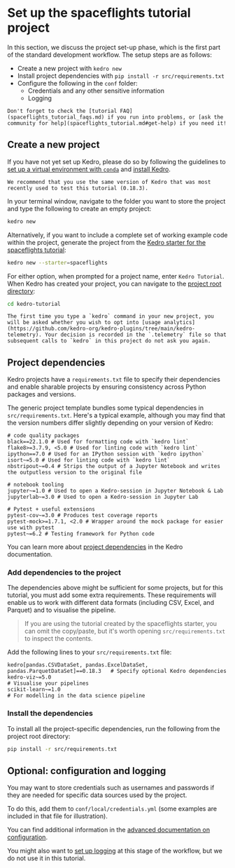 # Set up the spaceflights tutorial project

In this section, we discuss the project set-up phase, which is the first part of the standard development workflow. The setup steps are as follows:

* Create a new project with `kedro new`
* Install project dependencies with `pip install -r src/requirements.txt`
* Configure the following in the `conf` folder:
	* Credentials and any other sensitive information
	* Logging

```{note}
Don't forget to check the [tutorial FAQ](spaceflights_tutorial_faqs.md) if you run into problems, or [ask the community for help](spaceflights_tutorial.md#get-help) if you need it!
```

## Create a new project

If you have not yet set up Kedro, please do so by following the guidelines to [set up a virtual environment with `conda`](../get_started/prerequisites.md#create-a-virtual-environment-with-conda) and [install Kedro](../get_started/install.md).

```{important}
We recommend that you use the same version of Kedro that was most recently used to test this tutorial (0.18.3).
```

In your terminal window, navigate to the folder you want to store the project and type the following to create an empty project:

```bash
kedro new
```

Alternatively, if you want to include a complete set of working example code within the project, generate the project from the [Kedro starter for the spaceflights tutorial](https://github.com/kedro-org/kedro-starters/tree/main/spaceflights):

```bash
kedro new --starter=spaceflights
```

For either option, when prompted for a project name, enter `Kedro Tutorial`. When Kedro has created your project, you can navigate to the [project root directory](./spaceflights_tutorial.md#project-root-directory):

```bash
cd kedro-tutorial
```

```{note}
The first time you type a `kedro` command in your new project, you will be asked whether you wish to opt into [usage analytics](https://github.com/kedro-org/kedro-plugins/tree/main/kedro-telemetry). Your decision is recorded in the `.telemetry` file so that subsequent calls to `kedro` in this project do not ask you again.
```

## Project dependencies

Kedro projects have a `requirements.txt` file to specify their dependencies and enable sharable projects by ensuring consistency across Python packages and versions.

The generic project template bundles some typical dependencies in `src/requirements.txt`. Here's a typical example, although you may find that the version numbers differ slightly depending on your version of Kedro:

```text
# code quality packages 
black==22.1.0 # Used for formatting code with `kedro lint`
flake8>=3.7.9, <5.0 # Used for linting code with `kedro lint`
ipython==7.0 # Used for an IPython session with `kedro ipython`
isort~=5.0 # Used for linting code with `kedro lint`
nbstripout~=0.4 # Strips the output of a Jupyter Notebook and writes the outputless version to the original file

# notebook tooling
jupyter~=1.0 # Used to open a Kedro-session in Jupyter Notebook & Lab
jupyterlab~=3.0 # Used to open a Kedro-session in Jupyter Lab

# Pytest + useful extensions
pytest-cov~=3.0 # Produces test coverage reports
pytest-mock>=1.7.1, <2.0 # Wrapper around the mock package for easier use with pytest
pytest~=6.2 # Testing framework for Python code
```

You can learn more about [project dependencies](../kedro_project_setup/dependencies.md) in the Kedro documentation.

### Add dependencies to the project

The dependencies above might be sufficient for some projects, but for this tutorial, you must add some extra requirements. These requirements will enable us to work with different data formats (including CSV, Excel, and Parquet) and to visualise the pipeline.

> If you are using the tutorial created by the spaceflights starter, you can omit the copy/paste, but it's worth opening `src/requirements.txt` to inspect the contents.

Add the following lines to your `src/requirements.txt` file:

```text
kedro[pandas.CSVDataSet, pandas.ExcelDataSet, pandas.ParquetDataSet]==0.18.3   # Specify optional Kedro dependencies
kedro-viz~=5.0                                                                 # Visualise your pipelines
scikit-learn~=1.0                                                              # For modelling in the data science pipeline
```

### Install the dependencies

To install all the project-specific dependencies, run the following from the project root directory:

```bash
pip install -r src/requirements.txt
```

## Optional: configuration and logging

You may want to store credentials such as usernames and passwords if they are needed for specific data sources used by the project.

To do this, add them to `conf/local/credentials.yml` (some examples are included in that file for illustration).

You can find additional information in the [advanced documentation on configuration](../kedro_project_setup/configuration.md).

You might also want to [set up logging](../logging/logging.md) at this stage of the workflow, but we do not use it in this tutorial.
